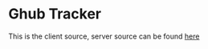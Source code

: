 # Ghub Tracker

This is the client source, server source can be found [here](https://github.com/thinkful-ei20/ghub-tracker-server)
